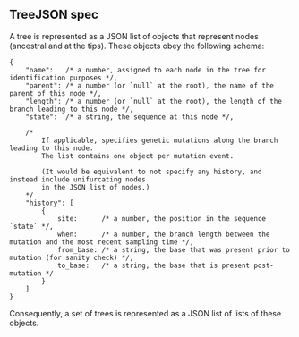 ## TreeJSON spec

A tree is represented as a JSON list of objects that represent nodes (ancestral and at the tips).
These objects obey the following schema:

```{json}
{
    "name":   /* a number, assigned to each node in the tree for identification purposes */,
    "parent": /* a number (or `null` at the root), the name of the parent of this node */,
    "length": /* a number (or `null` at the root), the length of the branch leading to this node */,
    "state":  /* a string, the sequence at this node */,

    /*
        If applicable, specifies genetic mutations along the branch leading to this node.
        The list contains one object per mutation event.

        (It would be equivalent to not specify any history, and instead include unifurcating nodes
        in the JSON list of nodes.)
    */
    "history": [
        {
            site:      /* a number, the position in the sequence `state` */,
            when:      /* a number, the branch length between the mutation and the most recent sampling time */,
            from_base: /* a string, the base that was present prior to mutation (for sanity check) */,
            to_base:   /* a string, the base that is present post-mutation */
        }
    ]
}
```

Consequently, a set of trees is represented as a JSON list of lists of these objects.
